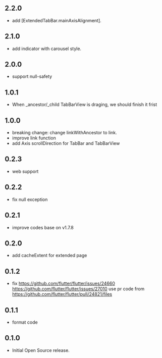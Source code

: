## 2.2.0

* add [ExtendedTabBar.mainAxisAlignment].
## 2.1.0

* add indicator with carousel style.

## 2.0.0

* support null-safety

## 1.0.1

*  When _ancestor/_child TabBarView is draging, we should finish it frist
  
## 1.0.0

* breaking change:
  change linkWithAncestor to link.
* improve link function
* add Axis scrollDirection for TabBar and TabBarView  
  
## 0.2.3

*  web support

## 0.2.2

*  fix null exception
  
## 0.2.1

*  improve codes base on v1.7.8

## 0.2.0

*  add cacheExtent for extended page

## 0.1.2
*   fix https://github.com/flutter/flutter/issues/24660
        https://github.com/flutter/flutter/issues/27010
     use pr code from https://github.com/flutter/flutter/pull/24821/files
  
## 0.1.1

* format code

## 0.1.0

* Initial Open Source release.
